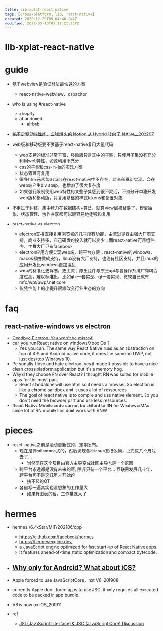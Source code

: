 ```yaml
---
title: lib-xplat-react-native
tags: [cross-platform, lib, react-native]
created: 2020-12-29T09:04:40.044Z
modified: 2021-05-13T03:12:23.257Z
---
```


# lib-xplat-react-native

# guide

- 基于webview是验证想法最快速的方案
  - react-native-webview、capacitor

- who is using #react-native
  - shopify
  - abandoned
    - airbnb 

- [搞不定移动端性能，全球爆火的 Notion 从 Hybrid 转向了 Native__202207](https://www.infoq.cn/article/kiiff9kot0jttljpl93u)

- web版和移动版要不要基于react-native复用大量代码
  - web支持的标准非常丰富，移动版只是其中的子集，只使用子集没有充分利用web特性，资源利用不充分
  - css的子集和css-in-js的实现方案
  - 状态管理可复用
  - 很多html元素如details在react-native中不存在，若全部重新实现，会在web端产生div soup，也增加了很大复杂度
  - 如果强行限制使用web特性的某些子集感到很不灵活，不如分开单独开发web版和移动版，只复用基础的样式tokens和配置对象

- 不用过于纠结，集中精力在数据结构+算法，就算view层被替换了，模型抽象、状态管理、协作共享都可以很容易地迁移和复用

- react-native vs electron
  - electron支持直接复用浏览器的几乎所有功能，主流浏览器由强大厂商支持，商业支持多，自己研发的投入就可以变少；而react-native可用组件少，主推大厂只有facebook
  - electron应用方便实现web端，跨平台方便；react-native的windows、macos都由微软支持，linux没有大厂支持，也没有社区支持，并且linux的应用开发比windows更加混乱
  - web的标准化更详细，更主流；原生组件与原生api与各操作系统厂商耦合度过高，难以标准化，比如gtk一套实现、qt一套实现、微软自己就有mfc/wpf/uwp/.net core
  - 仅凭性能上的小提升很难改变行业生态的方向
# faq

## react-native-windows vs electron

- [Goodbye Electron. You won't be missed!](https://www.reddit.com/r/reactnative/comments/gp1385/goodbye_electron_you_wont_be_missed/)
- can you run React native on windows/Xbox Os ? 
  - Yes you can. The same way React Native runs as an abstraction on top of iOS and Android native code, it does the same on UWP, not just desktop Windows 10. 
- Personally I love and hate electron, yes it made it possible to have a nice clean cross platform application but it's a memory hog.
- Why’d they choose RN over React? I thought RN was suited for mobile apps for the most part.
  - React standalone will use html so it needs a browser. So electron is like a chrome sandbox and it uses a lot of ressources.
  - The goal of react native is to compile and use native element. So you don't need the browser part and use less ressources.
- React Native Mobile code cannot be shifted to RN for Windows/MAc since lot of RN mobile libs dont work with RNW
# pieces
- react-native之前是滚动更新式的，定期发布。
  - 现在是做milestone式的，然后发现各种issue互相依赖，扯完皮几个月过去了... 
    - 当然现在这个项目由官方主导变成社区主导也是一个原因
  - 跨平台永远都是没有未来的啊, 除非只有一个平台… 互联网发展几十年，跨平台可不是这几年才开始的
    - 扶不起的QT
  - 各自写一遍其实也没想象的工作量大
    - 如果有图表的话，工作量就大了
# hermes
- hermes /6.4kStar/MIT/202106/cpp
  - https://github.com/facebook/hermes
  - https://hermesengine.dev/
  - a JavaScript engine optimized for fast start-up of React Native apps. 
  - It features ahead-of-time static optimization and compact bytecode.

- ## [Why only for Android? What about iOS? ](https://github.com/facebook/hermes/issues/34)
- Apple forced to use JavaScriptCore，not V8_201908
- currently Apple don't force apps to use JSC, it only requires all executed code to be packed in app bundle. 
- V8 is now on iOS_201911

- ref
  - [JSI (JavaScript Interface) & JSC (JavaScript Core) Discussion](https://github.com/react-native-community/discussions-and-proposals/issues/91)
